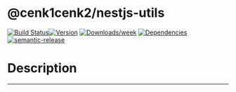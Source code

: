 # @cenk1cenk2/nestjs-utils

[![Build Status](https://drone.kilic.dev/api/badges/cenk1cenk2/nestjs-tools/status.svg)](https://drone.kilic.dev/cenk1cenk2/nestjs-tools)[![Version](https://img.shields.io/npm/v/cenk1cenk2/nestjs-utils.svg)](https://npmjs.org/package/cenk1cenk2/nestjs-utils) [![Downloads/week](https://img.shields.io/npm/dw/cenk1cenk2/nestjs-utils.svg)](https://npmjs.org/package/cenk1cenk2/nestjs-utils) [![Dependencies](https://img.shields.io/librariesio/release/npm/cenk1cenk2/nestjs-utils)](https://npmjs.org/package/cenk1cenk2/nestjs-utils) [![semantic-release](https://img.shields.io/badge/%20%20%F0%9F%93%A6%F0%9F%9A%80-semantic--release-e10079.svg)](https://github.com/semantic-release/semantic-release)

# Description

<!-- toc -->

<!-- tocstop -->

---
